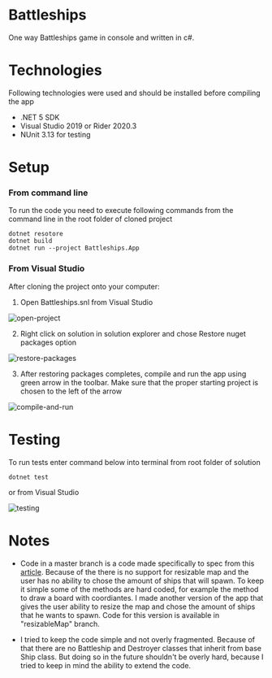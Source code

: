 # Battleships
One way Battleships game in console and written in c#.

# Technologies
Following technologies were used and should be installed before compiling the app
* .NET 5 SDK
* Visual Studio 2019 or Rider 2020.3
* NUnit 3.13 for testing

# Setup
### From command line
To run the code you need to execute following commands from the command line in the root folder of cloned project
```
dotnet resotore
dotnet build
dotnet run --project Battleships.App
```

### From Visual Studio
After cloning the project onto your computer:
1. Open Battleships.snl from Visual Studio

![open-project](https://user-images.githubusercontent.com/15459502/112653238-82eb8b00-8e4e-11eb-9657-4eccbc61cf40.png)

2. Right click on solution in solution explorer and chose Restore nuget packages option

![restore-packages](https://user-images.githubusercontent.com/15459502/112652277-8599b080-8e4d-11eb-9957-d492e89df0b4.png)

3. After restoring packages completes, compile and run the app using green arrow in the toolbar. Make sure that the proper starting project is chosen to the left of the arrow

![compile-and-run](https://user-images.githubusercontent.com/15459502/112652642-e75a1a80-8e4d-11eb-9852-f150ba532233.png)

# Testing
To run tests enter command below into terminal from root folder of solution
```
dotnet test
```
or from Visual Studio

![testing](https://user-images.githubusercontent.com/15459502/112659541-c9dc7f00-8e54-11eb-88c0-3fcde43097a3.png)

# Notes
* Code in a master branch is a code made specifically to spec from this [article](https://medium.com/guestline-labs/hints-for-our-interview-process-and-code-test-ae647325f400). Because of the there is no support for resizable map and the user has no ability to chose the amount of ships that will spawn. To keep it simple some of the methods are hard coded, for example the method to draw a board with coordiantes. I made another version of the app that gives the user ability to resize the map and chose the amount of ships that he wants to spawn. Code for this version is available in "resizableMap" branch.

* I tried to keep the code simple and not overly fragmented. Because of that there are no Battleship and Destroyer classes that inherit from base Ship class. But doing so in the future shouldn't be overly hard, because I tried to keep in mind the ability to extend the code.

